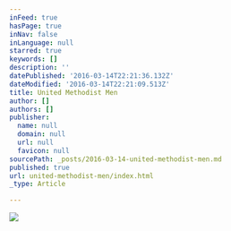 ```yaml
---
inFeed: true
hasPage: true
inNav: false
inLanguage: null
starred: true
keywords: []
description: ''
datePublished: '2016-03-14T22:21:36.132Z'
dateModified: '2016-03-14T22:21:09.513Z'
title: United Methodist Men
author: []
authors: []
publisher:
  name: null
  domain: null
  url: null
  favicon: null
sourcePath: _posts/2016-03-14-united-methodist-men.md
published: true
url: united-methodist-men/index.html
_type: Article

---
```

![](https://the-grid-user-content.s3-us-west-2.amazonaws.com/4a1f0402-5e12-4c02-bfb4-a57a8c1874a4.png)